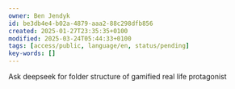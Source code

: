 ```yaml
---
owner: Ben Jendyk
id: be3db4e4-b02a-4879-aaa2-88c298dfb856
created: 2025-01-27T23:35:35+0100
modified: 2025-03-24T05:44:33+0100
tags: [access/public, language/en, status/pending]
key-words: []
---
```


Ask deepseek for folder structure of gamified real life protagonist 